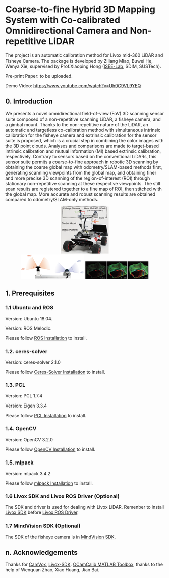 # Coarse-to-fine Hybrid 3D Mapping System with Co-calibrated Omnidirectional Camera and Non-repetitive LiDAR
The project is an automatic calibration method for Livox mid-360 LiDAR and Fisheye Camera. The package is developed by Ziliang Miao, Buwei He, Wenya Xie, supervised by Prof.Xiaoping Hong ([ISEE-Lab](https://isee.technology/), SDIM, SUSTech).

Pre-print Paper: to be uploaded.

Demo Video: https://www.youtube.com/watch?v=Uh0C9VL9YEQ

## 0. Introduction
We presents a novel omnidirectional field-of-view (FoV) 3D scanning sensor suite composed of a non-repetitive scanning LiDAR, a fisheye camera, and a gimbal mount. Thanks to the non-repetitive nature of the LiDAR, an automatic and targetless co-calibration method with simultaneous intrinsic calibration for the fisheye camera and extrinsic calibration for the sensor suite is proposed, which is a crucial step in combining the color images with the 3D point clouds. Analyses and comparisons are made to target-based intrinsic calibration and mutual information (MI) based extrinsic calibration, respectively. Contrary to sensors based on the conventional LiDARs, this sensor suite permits a coarse-to-fine approach in robotic 3D scanning by obtaining the coarse global map with odometry/SLAM-based methods first, generating scanning viewpoints from the global map, and obtaining finer and more precise 3D scanning of the region-of-interest (ROI) through stationary non-repetitive scanning at these respective viewpoints. The still scan results are registered together to a fine map of ROI, then stitched with the global map. More accurate and robust scanning results are obtained compared to odometry/SLAM-only methods.

<div align=center> <img src="readme_pics/robot.png" width = 30%/> </div>

<center class="half">
    <img src="readme_pics/sensor_suite.png" width=200/>
    <img src="readme_pics/nonrepetitive_scanning.png" width=200/>
</center>

## 1. Prerequisites
### 1.1 **Ubuntu** and **ROS**
Version: Ubuntu 18.04.

Version: ROS Melodic. 

Please follow [ROS Installation](http://wiki.ros.org/ROS/Installation) to install.
### 1.2. **ceres-solver**
Version: ceres-solver 2.1.0

Please follow [Ceres-Solver Installation](http://ceres-solver.org/installation.html) to install.
### 1.3. **PCL**
Version: PCL 1.7.4

Version: Eigen 3.3.4

Please follow [PCL Installation](http://www.pointclouds.org/downloads/linux.html) to install.
### 1.4. **OpenCV**
Version: OpenCV 3.2.0

Please follow [OpenCV Installation](https://opencv.org/) to install.
### 1.5. **mlpack**
Version: mlpack 3.4.2

Please follow [mlpack Installation](https://mlpack.org/) to install.

### 1.6 Livox SDK and Livox ROS Driver (Optional)
The SDK and driver is used for dealing with Livox LiDAR.
Remenber to install [Livox SDK](https://github.com/Livox-SDK/Livox-SDK) before [Livox ROS Driver](https://github.com/Livox-SDK/livox_ros_driver).

### 1.7 MindVision SDK (Optional)
The SDK of the fisheye camera is in [MindVision SDK](http://www.mindvision.com.cn/rjxz/list_12.aspx?lcid=138).

## n. Acknowledgements
Thanks for [CamVox](https://github.com/ISEE-Technology/CamVox), [Livox-SDK](https://github.com/Livox-SDK/livox_camera_lidar_calibration). [OCamCalib MATLAB Toolbox](https://sites.google.com/site/scarabotix/ocamcalib-omnidirectional-camera-calibration-toolbox-for-matlab), thanks to the help of Wenquan Zhao, Xiao Huang, Jian Bai.

